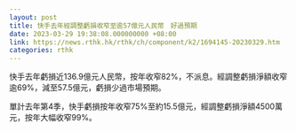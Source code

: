 ```yaml
---
layout: post
title: 快手去年經調整虧損收窄至逾57億元人民幣　好過預期
date: 2023-03-29 19:38:08.000000000 +08:00
link: https://news.rthk.hk/rthk/ch/component/k2/1694145-20230329.htm
categories: rthk
---
```


快手去年虧損近136.9億元人民幣，按年收窄82%，不派息。經調整虧損淨額收窄逾69%，減至57.5億元，虧損少過市場預期。

單計去年第4季，快手虧損按年收窄75%至約15.5億元，經調整虧損淨額4500萬元，按年大幅收窄99%。
